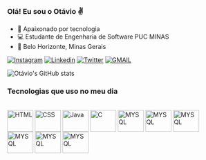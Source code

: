 ### Olá! Eu sou o Otávio ✌️
- 🔭 Apaixonado por tecnologia
- 💻 Estudante de Engenharia de Software PUC MINAS
- 🚩 Belo Horizonte, Minas Gerais


[![Instagram](https://img.shields.io/badge/Instagram-E4405F?style=for-the-badge&logo=instagram&logoColor=white)](https://www.instagram.com/_otaviomendes_/)
[![Linkedin](	https://img.shields.io/badge/LinkedIn-0077B5?style=for-the-badge&logo=linkedin&logoColor=white)](https://www.linkedin.com/in/otavio-mendes-852b85174/)
[![Twitter](https://img.shields.io/badge/Twitter-1DA1F2?style=for-the-badge&logo=twitter&logoColor=white)](https://twitter.com/otavio_mendess1)
[![GMAIL](https://img.shields.io/badge/Gmail-D14836?style=for-the-badge&logo=gmail&logoColor=white)](mailto:otaviojulio.mendes@gmail.com)


![Otávio's GitHub stats](https://github-readme-stats.vercel.app/api?username=OtavioMendes12&show_icons=true&theme=radical)

### Tecnologias que uso no meu dia

<div style="display: inline_block"><br/>
  <img align="center" alt="HTML" height="50" width="60" src="https://cdn.jsdelivr.net/gh/devicons/devicon/icons/html5/html5-original-wordmark.svg" />
  <img align="center" alt="CSS" height="50" width="60" src="https://cdn.jsdelivr.net/gh/devicons/devicon/icons/css3/css3-original-wordmark.svg" />
  <img align="center" alt="Java" height="50" width="60" src="https://cdn.jsdelivr.net/gh/devicons/devicon/icons/java/java-original-wordmark.svg" />
  <img align="center" alt="C" height="50" width="60" src="https://cdn.jsdelivr.net/gh/devicons/devicon/icons/c/c-original.svg" />
  <img align="center" alt="MYSQL" height="50" width="60" src="https://cdn.jsdelivr.net/gh/devicons/devicon/icons/mysql/mysql-original-wordmark.svg" />
    <img align="center" alt="MYSQL" height="50" width="60"  src="https://cdn.jsdelivr.net/gh/devicons/devicon/icons/angularjs/angularjs-original.svg" />    
   <img align="center" alt="MYSQL" height="50" width="60" src="https://cdn.jsdelivr.net/gh/devicons/devicon/icons/visualstudio/visualstudio-plain.svg" />                    <img align="center" alt="MYSQL" height="50" width="60" src="https://cdn.jsdelivr.net/gh/devicons/devicon/icons/vscode/vscode-original.svg" />
     <img align="center" alt="MYSQL" height="50" width="60" src="https://cdn.jsdelivr.net/gh/devicons/devicon/icons/bootstrap/bootstrap-plain-wordmark.svg" />    
     <img align="center" alt="MYSQL" height="50" width="60" src="https://cdn.jsdelivr.net/gh/devicons/devicon/icons/javascript/javascript-original.svg" />
          
  </div>
  
  
